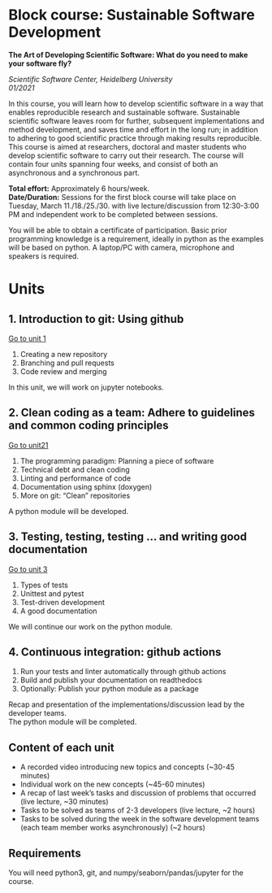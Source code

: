 #  Block course: Sustainable Software Development

**The Art of Developing Scientific Software: What do you need to make your
software fly?**

*Scientific Software Center, Heidelberg University*  
*01/2021*  

In this course, you will learn how to develop scientific software in a way that enables reproducible research and sustainable software. Sustainable scientific software leaves room for further, subsequent implementations and method development, and saves time and effort in the long run; in addition to adhering to good scientific practice through making results reproducible. This course is aimed at researchers, doctoral and master
students who develop scientific software to carry out their research.
The course will contain four units spanning four weeks, and consist of both an asynchronous and a synchronous part.  

**Total effort:** Approximately 6 hours/week.  
**Date/Duration:**
Sessions for the first block course will take place on Tuesday, March 11./18./25./30. with live lecture/discussion from
12:30-3:00 PM and independent work to be completed between sessions.

You will be able to obtain a certificate of participation. Basic prior programming knowledge is a requirement, ideally in python as the examples will be based on python. A laptop/PC with camera, microphone and speakers is required.


# Units
## 1. Introduction to git: Using github
[Go to unit 1](unit1/README.md)
1. Creating a new repository
1. Branching and pull requests
1. Code review and merging

In this unit, we will work on jupyter notebooks.

## 2. Clean coding as a team: Adhere to guidelines and common coding principles
[Go to unit21](unit2/README.md)
1. The programming paradigm: Planning a piece of software
1. Technical debt and clean coding
1. Linting and performance of code
1. Documentation using sphinx (doxygen)
1. More on git: “Clean” repositories

A python module will be developed.

## 3. Testing, testing, testing ... and writing good documentation
[Go to unit 3](unit3/README.md)
1. Types of tests
1. Unittest and pytest
1. Test-driven development
1. A good documentation  

We will continue our work on the python module.

## 4. Continuous integration: github actions
1. Run your tests and linter automatically through github actions
1. Build and publish your documentation on readthedocs
1. Optionally: Publish your python module as a package  

Recap and presentation of the implementations/discussion lead by the developer teams.  
The python module will be completed.


## Content of each unit
- A recorded video introducing new topics and concepts (~30-45 minutes)
- Individual work on the new concepts (~45-60 minutes)
- A recap of last week’s tasks and discussion of problems that occurred (live lecture, ~30 minutes)
- Tasks to be solved as teams of 2-3 developers (live lecture, ~2 hours)
- Tasks to be solved during the week in the software development teams (each team member works asynchronously) (~2 hours)

## Requirements
You will need python3, git, and numpy/seaborn/pandas/jupyter for the course.
